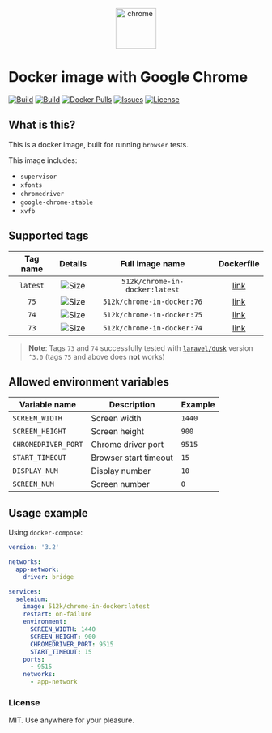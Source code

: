 <p align="center">
  <img src="https://hsto.org/webt/dh/_1/gt/dh_1gtk1oi2ootq5laqsgmj8nfy.png" width="80" alt="chrome">
</p>

# Docker image with Google Chrome

[![Build][badge_automated]][link_hub]
[![Build][badge_build]][link_hub]
[![Docker Pulls][badge_pulls]][link_hub]
[![Issues][badge_issues]][link_issues]
[![License][badge_license]][link_license]

## What is this?

This is a docker image, built for running `browser` tests.

This image includes:

- `supervisor`
- `xfonts`
- `chromedriver`
- `google-chrome-stable`
- `xvfb`

## Supported tags

Tag name | Details                    | Full image name                | Dockerfile
:------: | :------------------------: | :----------------------------: | :-----------------------:
`latest` | ![Size][badge_size_latest] | `512k/chrome-in-docker:latest` | [link][dockerfile_latest]
`75`     | ![Size][badge_size_75]     | `512k/chrome-in-docker:76`     | [link][dockerfile_75]
`74`     | ![Size][badge_size_74]     | `512k/chrome-in-docker:75`     | [link][dockerfile_74]
`73`     | ![Size][badge_size_73]     | `512k/chrome-in-docker:74`     | [link][dockerfile_73]

[badge_size_latest]:https://images.microbadger.com/badges/image/512k/chrome-in-docker:latest.svg
[badge_size_75]:https://images.microbadger.com/badges/image/512k/chrome-in-docker:75.svg
[badge_size_74]:https://images.microbadger.com/badges/image/512k/chrome-in-docker:74.svg
[badge_size_73]:https://images.microbadger.com/badges/image/512k/chrome-in-docker:73.svg
[dockerfile_latest]:https://github.com/512k/chrome-in-docker/blob/image-latest/Dockerfile
[dockerfile_75]:https://github.com/512k/chrome-in-docker/blob/image-75/Dockerfile
[dockerfile_74]:https://github.com/512k/chrome-in-docker/blob/image-74/Dockerfile
[dockerfile_73]:https://github.com/512k/chrome-in-docker/blob/image-73/Dockerfile

> **Note**: Tags `73` and `74` successfully tested with [`laravel/dusk`][link_dusk] version `^3.0` (tags `75` and above does **not** works) 

## Allowed environment variables

Variable name       | Description           | Example
------------------- | --------------------- | -------
`SCREEN_WIDTH`      | Screen width          | `1440`
`SCREEN_HEIGHT`     | Screen height         | `900`
`CHROMEDRIVER_PORT` | Chrome driver port    | `9515`
`START_TIMEOUT`     | Browser start timeout | `15`
`DISPLAY_NUM`       | Display number        | `10`
`SCREEN_NUM`        | Screen number         | `0`

## Usage example

Using `docker-compose`:

```yaml
version: '3.2'

networks:
  app-network:
    driver: bridge

services:
  selenium:
    image: 512k/chrome-in-docker:latest
    restart: on-failure
    environment:
      SCREEN_WIDTH: 1440
      SCREEN_HEIGHT: 900
      CHROMEDRIVER_PORT: 9515
      START_TIMEOUT: 15
    ports:
      - 9515
    networks:
      - app-network
```

### License

MIT. Use anywhere for your pleasure.

[badge_automated]:https://img.shields.io/docker/cloud/automated/512k/chrome-in-docker.svg?style=flat-square&maxAge=30
[badge_pulls]:https://img.shields.io/docker/pulls/512k/chrome-in-docker.svg?style=flat-square&maxAge=30
[badge_issues]:https://img.shields.io/github/issues/512k/chrome-in-docker.svg?style=flat-square&maxAge=30
[badge_build]:https://img.shields.io/docker/cloud/build/512k/chrome-in-docker.svg?style=flat-square&maxAge=30
[badge_license]:https://img.shields.io/github/license/512k/chrome-in-docker.svg?style=flat-square&maxAge=30
[link_hub]:https://hub.docker.com/r/512k/chrome-in-docker/
[link_license]:https://github.com/512k/chrome-in-docker/blob/master/LICENSE
[link_issues]:https://github.com/512k/chrome-in-docker/issues
[link_dusk]:https://github.com/laravel/dusk
